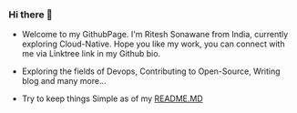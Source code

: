 ### Hi there 👋

- Welcome to my GithubPage. I'm Ritesh Sonawane from India, currently exploring Cloud-Native. Hope you like my work, you can connect with me via Linktree link in my Github bio.

- Exploring the fields of Devops, Contributing to Open-Source, Writing blog and many more... 
- Try to keep things Simple as of my <a href="https://github.com/riteshsonawane1372/riteshsonawane1372/edit/main/README.md"> README.MD</a>
